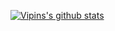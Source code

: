 [![Vipins's github stats](https://github-readme-stats.vercel.app/api?username=aesthytik)](https://github.com/anuraghazra/github-readme-stats)
